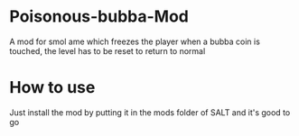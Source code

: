 # Poisonous-bubba-Mod
A mod for smol ame which freezes the player when a bubba coin is touched, the level has to be reset to return to normal

# How to use
Just install the mod by putting it in the mods folder of SALT and it's good to go
